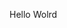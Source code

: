 Hello Wolrd































































































































































































































































































































































































































































































































































































































































































































































































































































































































































































































































































































































































































































































































































































































































































































































































































































































































































































































































































































































































































































































































































































































































































































































































































































































































































































































































































































































































































































































































































































































































































































































































































































































































































































































































































































































































































































































































































































































































































































































































































































































































































































































































































































































































































































































































































































































































































































































































































































































































































































































































































































































































































































































































































































































































































































































































































































































































